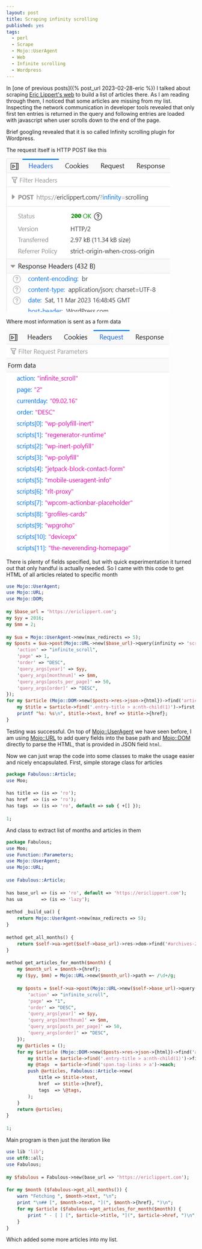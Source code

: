```yaml
---
layout: post
title: Scraping infinity scrolling
published: yes
tags:
  - perl
  - Scrape
  - Mojo::UserAgent
  - Web
  - Infinite scrolling
  - Wordpress
---
```

In [one of previous posts]({% post_url 2023-02-28-eric %}) I talked about scraping [Eric Lippert's web][1] to build a list of articles there. As I am reading through them, I noticed that some articles are missing from my list. Inspecting the network communication in developer tools revealed that only first ten entries is returned in the query and following entries are loaded with javascript when user scrolls down to the end of the page.

Brief googling revealed that it is so called Infinity scrolling plugin for Wordpress. 

The request itself is HTTP POST like this

![](../img/infinity-request.gif)

Where most information is sent as a form data

![](../img/infinity-data.gif)

There is plenty of fields specified, but with quick experimentation it turned out that only handful is actually needed. So I came with this code to get HTML of all articles related to specific month

```perl
use Mojo::UserAgent;
use Mojo::URL;
use Mojo::DOM;

my $base_url = 'https://ericlippert.com';
my $yy = 2016;
my $mm = 2;

my $ua = Mojo::UserAgent->new(max_redirects => 5);
my $posts = $ua->post(Mojo::URL->new($base_url)->query(infinity => 'scrolling') => form => { 
    'action' => "infinite_scroll",
    'page' => 1,
    'order' => "DESC",
    'query_args[year]' => $yy,
    'query_args[monthnum]' => $mm,
    'query_args[posts_per_page]' => 50,
    'query_args[order]' => "DESC",
});
for my $article (Mojo::DOM->new($posts->res->json->{html})->find('article')->each) {
    my $title = $article->find('.entry-title > a:nth-child(1)')->first;
    printf "%s: %s\n", $title->text, href => $title->{href};
}
```

Testing was successful. On top of [Mojo::UserAgent][2] we have seen before, I am using [Mojo::URL][3] to add query fields into the base path and [Mojo::DOM][4] directly to parse the HTML, that is provided in JSON field `html`.

Now we can just wrap the code into some classes to make the usage easier and nicely encapsulated. First, simple storage class for articles

```perl
package Fabulous::Article;
use Moo;

has title => (is => 'ro');
has href  => (is => 'ro');
has tags  => (is => 'ro', default => sub { +[] });

1;
```

And class to extract list of months and articles in them

```perl
package Fabulous;
use Moo;
use Function::Parameters;
use Mojo::UserAgent;
use Mojo::URL;

use Fabulous::Article;

has base_url => (is => 'ro', default => 'https://ericlippert.com');
has ua       => (is => 'lazy');

method _build_ua() { 
    return Mojo::UserAgent->new(max_redirects => 5);
}

method get_all_months() {
    return $self->ua->get($self->base_url)->res->dom->find('#archives-2 a')->each;
}

method get_articles_for_month($month) {
    my $month_url = $month->{href};
    my ($yy, $mm) = Mojo::URL->new($month_url)->path =~ /\d+/g;

    my $posts = $self->ua->post(Mojo::URL->new($self->base_url)->query(infinity => 'scrolling') => form => { 
        'action' => "infinite_scroll",
        'page' => "1",
        'order' => "DESC",
        'query_args[year]' => $yy,
        'query_args[monthnum]' => $mm,
        'query_args[posts_per_page]' => 50,
        'query_args[order]' => "DESC",
    });
    my @articles = ();
    for my $article (Mojo::DOM->new($posts->res->json->{html})->find('article')->each) {
        my $title = $article->find('.entry-title > a:nth-child(1)')->first;
        my @tags  = $article->find('span.tag-links > a')->each;
        push @articles, Fabulous::Article->new(
            title => $title->text, 
            href  => $title->{href}, 
            tags  => \@tags,
        );
    }
    return @articles;
}

1;
```

Main program is then just the iteration like

```perl
use lib 'lib';
use utf8::all;
use Fabulous;

my $fabulous = Fabulous->new(base_url => 'https://ericlippert.com');

for my $month ($fabulous->get_all_months()) {
    warn "Fetching ", $month->text, "\n";
    print "\n## [", $month->text, "](", $month->{href}, ")\n";
    for my $article ($fabulous->get_articles_for_month($month)) {
        print " - [ ] [", $article->title, "](", $article->href, ")\n";
    }
}
```

Which added some more articles into my list.

[1]: https://ericlippert.com/
[2]: https://docs.mojolicious.org/Mojo/UserAgent
[3]: https://docs.mojolicious.org/Mojo::URL
[4]: https://docs.mojolicious.org/Mojo::DOM
